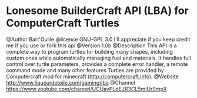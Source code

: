 # Lonesome BuilderCraft API (LBA) for ComputerCraft Turtles
@Author			Bart'Ouille
@licence 		GNU-GPL 3.0
				I'll appreciate if you keep credit me if you use or fork this api
@Version		1.0b
@Description 	This API is a complete way to program turtles for building many shapes, including custom ones while automatically managing fuel and materials.
				It handles full control over turtle parameters, provides a complete error handler, a remote command mode and many other features
				Turtles are provided by Computercraft mod for minecraft (http://computercraft.info).
@Website		http://www.liqueurdetoile.com/gaming/lba
@Channel		https://www.youtube.com/channel/UCUavPLdEJR3CL5mIUrSmpX
